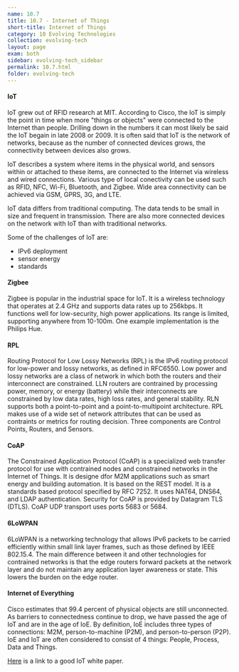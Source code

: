 ```yaml
---
name: 10.7
title: 10.7 - Internet of Things
short-title: Internet of Things
category: 10 Evolving Technologies
collection: evolving-tech
layout: page
exam: both
sidebar: evolving-tech_sidebar
permalink: 10.7.html
folder: evolving-tech
---
```

#### IoT
IoT grew out of RFID research at MIT. According to Cisco, the IoT is simply the point in time when more "things or objects" were connected to the Internet than people. Drilling down in the numbers it can most likely be said the IoT begain in late 2008 or 2009. It is often said that IoT is the network of networks, because as the number of connected devices grows, the connectivity between devices also grows.

IoT describes a system where items in the physical world, and sensors within or attached to these items, are connected to the Internet via wireless and wired connections. Various type of local conectivity can be used such as RFID, NFC, Wi-Fi, Bluetooth, and Zigbee. Wide area connectivity can be achieved via GSM, GPRS, 3G, and LTE.

IoT data differs from traditional computing. The data tends to be small in size and frequent in transmission. There are also more connected devices on the network with IoT than with traditional networks.

Some of the challenges of IoT are:
- IPv6 deployment
- sensor energy
- standards


#### Zigbee
Zigbee is popular in the industrial space for IoT. It is a wireless technology that operates at 2.4 GHz and supports data rates up to 256kbps. It functions well for low-security, high power applications. Its range is limited, supporting anywhere from 10-100m. One example implementation is the Philips Hue.

#### RPL
Routing Protocol for Low Lossy Networks (RPL) is the IPv6 routing protocol for low-power and lossy networks, as defined in RFC6550. Low power and lossy networks are a class of network in which both the routers and their interconnect are constrained. LLN routers are contrained by processing power, memory, or energy (battery) while their interconnects are constrained by low data rates, high loss rates, and general stability. RLN supports both a point-to-point and a point-to-multipoint architecture. RPL makes use of a wide set of network attributes that can be used as contraints or metrics for routing decision. Three components are Control Points, Routers, and Sensors.

#### CoAP
The Constrained Application Protocol (CoAP) is a specialized web transfer protocol for use with contrained nodes and constrained networks in the Internet of Things. It is designe dfor M2M applications such as smart energy and building automation. It is based on the REST model. It is a standards based protocol specified by RFC 7252. It uses NAT64, DNS64, and LDAP authentication. Security for CoAP is provided by Datagram TLS (DTLS). CoAP UDP transport uses ports 5683 or 5684.

#### 6LoWPAN
6LoWPAN is a networking technology that allows IPv6 packets to be carried efficiently within small link layer frames, such as those defined by IEEE 802.15.4. The main difference between it and other technologies for contrained networks is that the edge routers forward packets at the network layer and do not maintain any application layer awareness or state. This lowers the burden on the edge router.

#### Internet of Everything
Cisco estimates that 99.4 percent of physical objects are still unconnected. As barriers to connectedness continue to drop, we have passed the age of IoT and are in the age of IoE. By definition, IoE includes three types of connections: M2M, person-to-machine (P2M), and person-to-person (P2P). IoE and IoT are often considered to consist of 4 things: People, Process, Data and Things.

[Here](https://www.cisco.com/c/dam/en_us/solutions/trends/iot/introduction_to_IoT_november.pdf) is a link to a good IoT white paper.